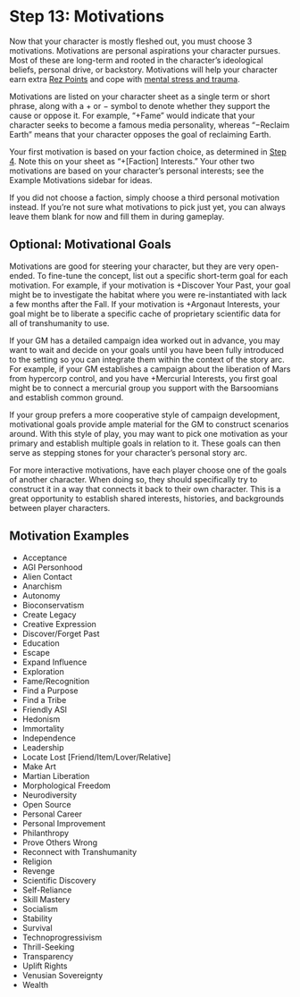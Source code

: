 # Step 13: Motivations

Now that your character is mostly fleshed out, you must choose 3 motivations. Motivations are personal aspirations your character pursues. Most of these are long-term and rooted in the character’s ideological beliefs, personal drive, or backstory. Motivations will help your character earn extra [Rez Points](../17/08-rez-and-rep-rewards.md#rez-points) and cope with [mental stress and trauma](../12/18-mental-health.md).

Motivations are listed on your character sheet as a single term or short phrase, along with a + or − symbol to denote whether they support the cause or oppose it. For example, “+Fame” would indicate that your character seeks to become a famous media personality, whereas “−Reclaim Earth” means that your character opposes the goal of reclaiming Earth.

Your first motivation is based on your faction choice, as determined in [Step 4](../04/07-step-4-faction.md). Note this on your sheet as “+\[Faction\] Interests.” Your other two motivations are based on your character’s personal interests; see the Example Motivations sidebar for ideas.

If you did not choose a faction, simply choose a third personal motivation instead. If you’re not sure what motivations to pick just yet, you can always leave them blank for now and fill them in during gameplay.

## Optional: Motivational Goals

Motivations are good for steering your character, but they are very open-ended. To fine-tune the concept, list out a specific short-term goal for each motivation. For example, if your motivation is +Discover Your Past, your goal might be to investigate the habitat where you were re-instantiated with lack a few months after the Fall. If your motivation is +Argonaut Interests, your goal might be to liberate a specific cache of proprietary scientific data for all of transhumanity to use.

If your GM has a detailed campaign idea worked out in advance, you may want to wait and decide on your goals until you have been fully introduced to the setting so you can integrate them within the context of the story arc. For example, if your GM establishes a campaign about the liberation of Mars from hypercorp control, and you have +Mercurial Interests, you first goal might be to connect a mercurial group you support with the Barsoomians and establish common ground.

If your group prefers a more cooperative style of campaign development, motivational goals provide ample material for the GM to construct scenarios around. With this style of play, you may want to pick one motivation as your primary and establish multiple goals in relation to it. These goals can then serve as stepping stones for your character’s personal story arc.

For more interactive motivations, have each player choose one of the goals of another character. When doing so, they should specifically try to construct it in a way that connects it back to their own character. This is a great opportunity to establish shared interests, histories, and backgrounds between player characters.

<!-- CLEANED blockquote -->

## Motivation Examples

<!-- CLEANED div class="two-columns-text" -->

- Acceptance
- AGI Personhood
- Alien Contact
- Anarchism
- Autonomy
- Bioconservatism
- Create Legacy
- Creative Expression
- Discover/Forget Past
- Education
- Escape
- Expand Influence
- Exploration
- Fame/Recognition
- Find a Purpose
- Find a Tribe
- Friendly ASI
- Hedonism
- Immortality
- Independence
- Leadership
- Locate Lost \[Friend/Item/Lover/Relative\]
- Make Art
- Martian Liberation
- Morphological Freedom
- Neurodiversity
- Open Source
- Personal Career
- Personal Improvement
- Philanthropy
- Prove Others Wrong
- Reconnect with Transhumanity
- Religion
- Revenge
- Scientific Discovery
- Self-Reliance
- Skill Mastery
- Socialism
- Stability
- Survival
- Technoprogressivism
- Thrill-Seeking
- Transparency
- Uplift Rights
- Venusian Sovereignty
- Wealth

<!-- CLEANED /div -->

<!-- CLEANED /blockquote -->
